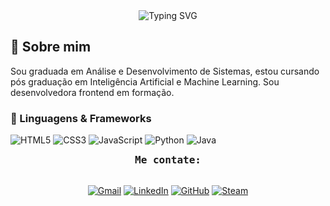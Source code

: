 <div align="center" width="100%">
  <img src="https://readme-typing-svg.demolab.com?font=Iosevka&color=5785B6&width=900&size=28&center=true&lines=Ola!+Me+chamo+Larissa+;Seja+bem+vindo+ao+meu+GitHub!" alt="Typing SVG"/>
</div>

## 🚀 Sobre mim
Sou graduada em Análise e Desenvolvimento de Sistemas, estou cursando pós graduação em Inteligência Artificial e Machine Learning. Sou desenvolvedora frontend em formação.

### 🧩 Linguagens & Frameworks

![HTML5](https://img.shields.io/badge/-HTML5-E34F26?style=flat&logo=html5&logoColor=white)
![CSS3](https://img.shields.io/badge/-CSS3-1572B6?style=flat&logo=css3&logoColor=white)
![JavaScript](https://img.shields.io/badge/-JavaScript-F7DF1E?style=flat&logo=javascript&logoColor=black)
![Python](https://img.shields.io/badge/-Python-3776AB?style=flat&logo=python&logoColor=white)
![Java](https://img.shields.io/badge/-Java-007396?style=flat&logo=java&logoColor=white)


<div align="center">
  <samp style="font-size:16px;">
    <b>Me contate:</b>
  </samp>
  <br><br>

  <!-- BADGES: GMAIL / LINKEDIN / GITHUB / STEAM -->
  [![Gmail](https://img.shields.io/badge/Gmail-5785B6?style=for-the-badge&logo=gmail&logoColor=fff)](mailto:laripelissari@gmail.com)
  [![LinkedIn](https://img.shields.io/badge/LinkedIn-5785B6?style=for-the-badge&logo=linkedin&logoColor=fff)](https://www.linkedin.com/in/laripelissari/)
  [![GitHub](https://img.shields.io/badge/GitHub-5785B6?style=for-the-badge&logo=github&logoColor=fff)](https://github.com/LariPelissari)
  [![Steam](https://img.shields.io/badge/Steam-5785B6?style=for-the-badge&logo=steam&logoColor=fff)](https://steamcommunity.com/id/laripelissari/)
</div>
